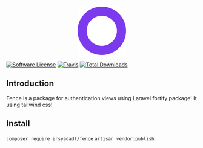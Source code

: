 <p align="center"><img src="/art/logo.svg" alt="Logo Laravel Breeze"></p>

[![Software License](https://img.shields.io/badge/license-MIT-brightgreen.svg?style=flat-square)](LICENSE.md)
[![Travis](https://img.shields.io/travis/irsyadadl/fence.svg?style=flat-square)]()
[![Total Downloads](https://img.shields.io/packagist/dt/irsyadadl/fence.svg?style=flat-square)](https://packagist.org/packages/irsyadadl/fence)

## Introduction
Fence is a package for authentication views using Laravel fortify package! It using tailwind css!

## Install
`composer require irsyadadl/fence`
`artisan vendor:publish`
